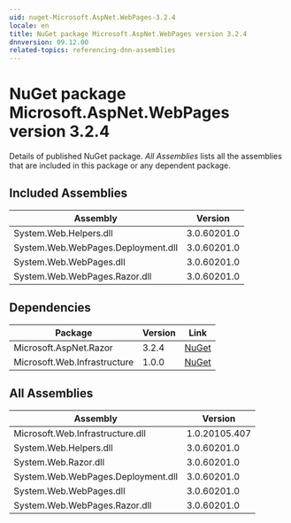 ```yaml
---
uid: nuget-Microsoft.AspNet.WebPages-3.2.4
locale: en
title: NuGet package Microsoft.AspNet.WebPages version 3.2.4
dnnversion: 09.12.00
related-topics: referencing-dnn-assemblies
---
```


# NuGet package Microsoft.AspNet.WebPages version 3.2.4
Details of published NuGet package.
*All Assemblies* lists all the assemblies that are included in this package or any dependent package.

## Included Assemblies

|Assembly|Version|
|---|---|
|System.Web.Helpers.dll|3.0.60201.0|
|System.Web.WebPages.Deployment.dll|3.0.60201.0|
|System.Web.WebPages.dll|3.0.60201.0|
|System.Web.WebPages.Razor.dll|3.0.60201.0|

## Dependencies

|Package|Version|Link|
|---|---|---|
|Microsoft.AspNet.Razor|3.2.4|[NuGet](https://www.nuget.org/packages/Microsoft.AspNet.Razor/3.2.4)|
|Microsoft.Web.Infrastructure|1.0.0|[NuGet](https://www.nuget.org/packages/Microsoft.Web.Infrastructure/1.0.0)|

## All Assemblies

|Assembly|Version|
|---|---|
|Microsoft.Web.Infrastructure.dll|1.0.20105.407|
|System.Web.Helpers.dll|3.0.60201.0|
|System.Web.Razor.dll|3.0.60201.0|
|System.Web.WebPages.Deployment.dll|3.0.60201.0|
|System.Web.WebPages.dll|3.0.60201.0|
|System.Web.WebPages.Razor.dll|3.0.60201.0|

